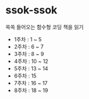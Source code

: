 # ssok-ssok

쏙쏙 들어오는 함수형 코딩 책을 읽기

- 1주차 : 1 ~ 5
- 2주차 : 6 ~ 7
- 3주차 : 8 ~ 9
- 4주차 : 10 ~ 12
- 5주차 : 13 ~ 14
- 6주차 : 15
- 7주차 : 16 ~ 17
- 8주차 : 18 ~ 19
